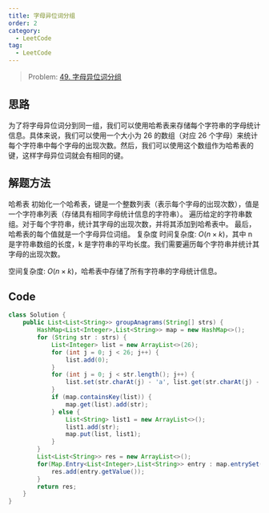 ```yaml
---
title: 字母异位词分组
order: 2
category:
  - LeetCode
tag:
  - LeetCode
---
```


> Problem: [49. 字母异位词分组](https://leetcode.cn/problems/group-anagrams/description/)

## 思路

为了将字母异位词分到同一组，我们可以使用哈希表来存储每个字符串的字母统计信息。具体来说，我们可以使用一个大小为 26 的数组（对应 26 个字母）来统计每个字符串中每个字母的出现次数。然后，我们可以使用这个数组作为哈希表的键，这样字母异位词就会有相同的键。

## 解题方法

哈希表
初始化一个哈希表，键是一个整数列表（表示每个字母的出现次数），值是一个字符串列表（存储具有相同字母统计信息的字符串）。
遍历给定的字符串数组。对于每个字符串，统计其字母的出现次数，并将其添加到哈希表中。
最后，哈希表的每个值就是一个字母异位词组。
复杂度
时间复杂度: $O(n \times k)$，其中 n 是字符串数组的长度，k 是字符串的平均长度。我们需要遍历每个字符串并统计其字母的出现次数。

空间复杂度: $O(n \times k)$，哈希表中存储了所有字符串的字母统计信息。

## Code
```java
class Solution {
    public List<List<String>> groupAnagrams(String[] strs) {
        HashMap<List<Integer>,List<String>> map = new HashMap<>();
        for (String str : strs) {
            List<Integer> list = new ArrayList<>(26);
            for (int j = 0; j < 26; j++) {
                list.add(0);
            }
            for (int j = 0; j < str.length(); j++) {
                list.set(str.charAt(j) - 'a', list.get(str.charAt(j) - 'a') + 1);
            }
            if (map.containsKey(list)) {
                map.get(list).add(str);
            } else {
                List<String> list1 = new ArrayList<>();
                list1.add(str);
                map.put(list, list1);
            }
        }
        List<List<String>> res = new ArrayList<>();
        for(Map.Entry<List<Integer>,List<String>> entry : map.entrySet()){
            res.add(entry.getValue());
        }
        return res;
    }
}
```